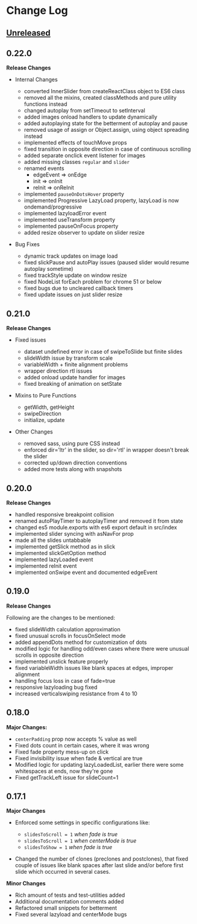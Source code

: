 # Change Log

## [Unreleased](https://github.com/zzzbra/react-slick/tree/HEAD)

## 0.22.0

**Release Changes**

- Internal Changes

  - converted InnerSlider from createReactClass object to ES6 class
  - removed all the mixins, created classMethods and pure utility functions instead
  - changed autoplay from setTimeout to setInterval
  - added images onload handlers to update dynamically
  - added autoplaying state for the betterment of autoplay and pause
  - removed usage of assign or Object.assign, using object spreading instead
  - implemented effects of touchMove props
  - fixed transition in opposite direction in case of continuous scrolling
  - added separate onclick event listener for images
  - added missing classes `regular` and `slider`
  - renamed events
    - edgeEvent => onEdge
    - init => onInit
    - reInit => onReInit
  - implemented `pauseOnDotsHover` property
  - implemented Progressive LazyLoad property, lazyLoad is now ondemand/progressive
  - implemented lazyloadError event
  - implemented useTransform property
  - implemented pauseOnFocus property
  - added resize observer to update on slider resize

- Bug Fixes
  - dynamic track updates on image load
  - fixed slickPause and autoPlay issues (paused slider would resume autoplay sometime)
  - fixed trackStyle update on window resize
  - fixed NodeList forEach problem for chrome 51 or below
  - fixed bugs due to uncleared callback timers
  - fixed update issues on just slider resize

## 0.21.0

**Release Changes**

- Fixed issues

  - dataset undefined error in case of swipeToSlide but finite slides
  - slideWidth issue by transform scale
  - variableWidth + finite alignment problems
  - wrapper direction rtl issues
  - added onload update handler for images
  - fixed breaking of animation on setState

- Mixins to Pure Functions

  - getWidth, getHeight
  - swipeDirection
  - initialize, update

- Other Changes
  - removed sass, using pure CSS instead
  - enforced dir='ltr' in the slider, so dir='rtl' in wrapper doesn't break the slider
  - corrected up/down direction conventions
  - added more tests along with snapshots

## 0.20.0

**Release Changes**

- handled responsive breakpoint collision
- renamed autoPlayTimer to autoplayTimer and removed it from state
- changed es5 module.exports with es6 export default in src/index
- implemented slider syncing with asNavFor prop
- made all the slides untabbable
- implemented getSlick method as in slick
- implemented slickGetOption method
- implemented lazyLoaded event
- implemented reInit event
- implemented onSwipe event and documented edgeEvent

## 0.19.0

**Release Changes**

Following are the changes to be mentioned:

- fixed slideWidth calculation approximation
- fixed unusual scrolls in focusOnSelect mode
- added appendDots method for customization of dots
- modified logic for handling odd/even cases where there were unusual scrolls in opposite direction
- implemented unslick feature properly
- fixed variableWidth issues like blank spaces at edges, improper alignment
- handling focus loss in case of fade=true
- responsive lazyloading bug fixed
- increased verticalswiping resistance from 4 to 10

## 0.18.0

**Major Changes:**

- `centerPadding` prop now accepts % value as well
- Fixed dots count in certain cases, where it was wrong
- Fixed fade property mess-up on click
- Fixed invisibility issue when fade & vertical are true
- Modified logic for updating lazyLoadedList, earlier there were some whitespaces at ends, now they're gone
- Fixed getTrackLeft issue for slideCount=1

## 0.17.1

**Major Changes**

- Enforced some settings in specific configurations like:

  - `slidesToScroll = 1` _when fade is true_
  - `slidesToScroll = 1` _when centerMode is true_
  - `slidesToShow = 1` _when fade is true_

- Changed the number of clones (preclones and postclones), that fixed couple of issues like blank spaces after last slide and/or before first slide which occurred in several cases.

**Minor Changes**

- Rich amount of tests and test-utilities added
- Additional documentation comments added
- Refactored small snippets for betterment
- Fixed several lazyload and centerMode bugs
